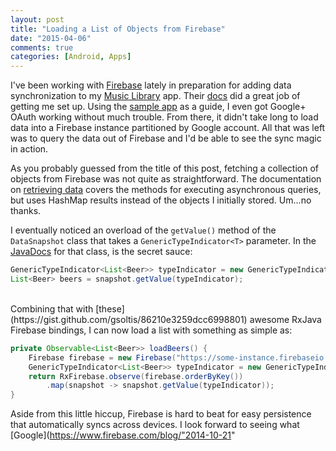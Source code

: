 ```yaml
---
layout: post
title: "Loading a List of Objects from Firebase"
date: "2015-04-06"
comments: true
categories: [Android, Apps]
---
```


I've been working with [Firebase](https://www.firebase.com/) lately in preparation for adding data synchronization to my [Music Library](https://play.google.com/store/apps/details?id=com.dandydev.medialibrary) app. Their [docs](https://www.firebase.com/docs/android/quickstart.html) did a great job of getting me set up. Using the [sample app](https://github.com/firebase/firebase-login-demo-android) as a guide, I even got Google+ OAuth working without much trouble. From there, it didn't take long to load data into a Firebase instance partitioned by Google account. All that was left was to query the data out of Firebase and I'd be able to see the sync magic in action.

As you probably guessed from the title of this post, fetching a collection of objects from Firebase was not quite as straightforward. The documentation on [retrieving data](https://www.firebase.com/docs/android/guide/retrieving-data.html) covers the methods for executing asynchronous queries, but uses HashMap results instead of the objects I initially stored. Um...no thanks.

I eventually noticed an overload of the `getValue()` method  of the `DataSnapshot` class that takes a `GenericTypeIndicator<T>` parameter. In the [JavaDocs](https://www.firebase.com/docs/java-api/javadoc/com/firebase/client/GenericTypeIndicator.html) for that class, is the secret sauce:

```java
GenericTypeIndicator<List<Beer>> typeIndicator = new GenericTypeIndicator<List<Beer>>() {};
List<Beer> beers = snapshot.getValue(typeIndicator);
```
<br/>
Combining that with [these](https://gist.github.com/gsoltis/86210e3259dcc6998801) awesome RxJava Firebase bindings, I can now load a list with something as simple as:

```java
private Observable<List<Beer>> loadBeers() {
    Firebase firebase = new Firebase("https://some-instance.firebaseio.com/beers");
    GenericTypeIndicator<List<Beer>> typeIndicator = new GenericTypeIndicator<List<Beer>>() {};
    return RxFirebase.observe(firebase.orderByKey())
        .map(snapshot -> snapshot.getValue(typeIndicator));
}
```

Aside from this little hiccup, Firebase is hard to beat for easy persistence that automatically syncs across devices. I look forward to seeing what [Google](https://www.firebase.com/blog/"2014-10-21"